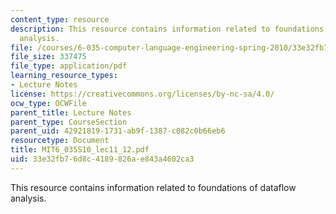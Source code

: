 ```yaml
---
content_type: resource
description: This resource contains information related to foundations of dataflow
  analysis.
file: /courses/6-035-computer-language-engineering-spring-2010/33e32fb76d8c4189826ae843a4602ca3_MIT6_035S10_lec11_12.pdf
file_size: 337475
file_type: application/pdf
learning_resource_types:
- Lecture Notes
license: https://creativecommons.org/licenses/by-nc-sa/4.0/
ocw_type: OCWFile
parent_title: Lecture Notes
parent_type: CourseSection
parent_uid: 42921819-1731-ab9f-1387-c082c0b66eb6
resourcetype: Document
title: MIT6_035S10_lec11_12.pdf
uid: 33e32fb7-6d8c-4189-826a-e843a4602ca3
---
```

This resource contains information related to foundations of dataflow analysis.